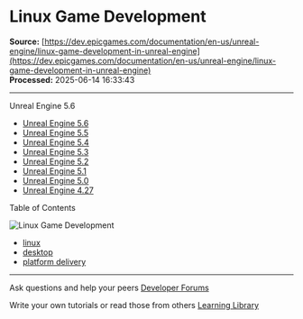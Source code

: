 # Linux Game Development

**Source:** [https://dev.epicgames.com/documentation/en-us/unreal-engine/linux-game-development-in-unreal-engine](https://dev.epicgames.com/documentation/en-us/unreal-engine/linux-game-development-in-unreal-engine)  
**Processed:** 2025-06-14 16:33:43

---

Unreal Engine 5.6

-   [Unreal Engine 5.6](/documentation/en-us/unreal-engine/linux-game-development-in-unreal-engine?application_version=5.6)
-   [Unreal Engine 5.5](/documentation/en-us/unreal-engine/linux-game-development-in-unreal-engine?application_version=5.5)
-   [Unreal Engine 5.4](/documentation/en-us/unreal-engine/linux-game-development-in-unreal-engine?application_version=5.4)
-   [Unreal Engine 5.3](/documentation/en-us/unreal-engine/linux-game-development-in-unreal-engine?application_version=5.3)
-   [Unreal Engine 5.2](/documentation/en-us/unreal-engine/linux-game-development-in-unreal-engine?application_version=5.2)
-   [Unreal Engine 5.1](/documentation/en-us/unreal-engine/linux-game-development-in-unreal-engine?application_version=5.1)
-   [Unreal Engine 5.0](/documentation/en-us/unreal-engine/linux-game-development-in-unreal-engine?application_version=5.0)
-   [Unreal Engine 4.27](/documentation/en-us/unreal-engine/linux-game-development-in-unreal-engine?application_version=4.27)

Table of Contents

![Linux Game Development](https://dev.epicgames.com/community/api/documentation/image/9382605b-29d4-45c9-ad0f-0ca6e0189bde?resizing_type=fill&width=1920&height=335)

-   [linux](https://documentation-assets-ssr/community/search?query=linux)
-   [desktop](https://documentation-assets-ssr/community/search?query=desktop)
-   [platform delivery](https://documentation-assets-ssr/community/search?query=platform%20delivery)

---

Ask questions and help your peers [Developer Forums](https://forums.unrealengine.com/categories?tag=unreal-engine)

Write your own tutorials or read those from others [Learning Library](https://documentation-assets-ssr/community/unreal-engine/learning)